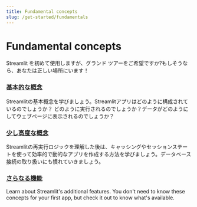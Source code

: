 ```yaml
---
title: Fundamental concepts
slug: /get-started/fundamentals
---
```


# Fundamental concepts

Streamlit を初めて使用しますが、グランド ツアーをご希望ですか?もしそうなら、あなたは正しい場所にいます！

### [基本的な概念](/get-started/fundamentals/main-concepts)

Streamlitの基本概念を学びましょう。Streamlitアプリはどのように構成されているのでしょうか？
どのように実行されるのでしょうか？データがどのようにしてウェブページに表示されるのでしょうか？

### [少し高度な概念](/get-started/fundamentals/advanced-concepts)

Streamlitの再実行ロジックを理解した後は、キャッシングやセッションステートを使って効率的で動的なアプリを作成する方法を学びましょう。データベース接続の取り扱いにも慣れていきましょう。

### [さらなる機能](/get-started/fundamentals/additional-features)

Learn about Streamlit's additional features. You don't need to know these concepts for your first app, but check it out to know what's available.
